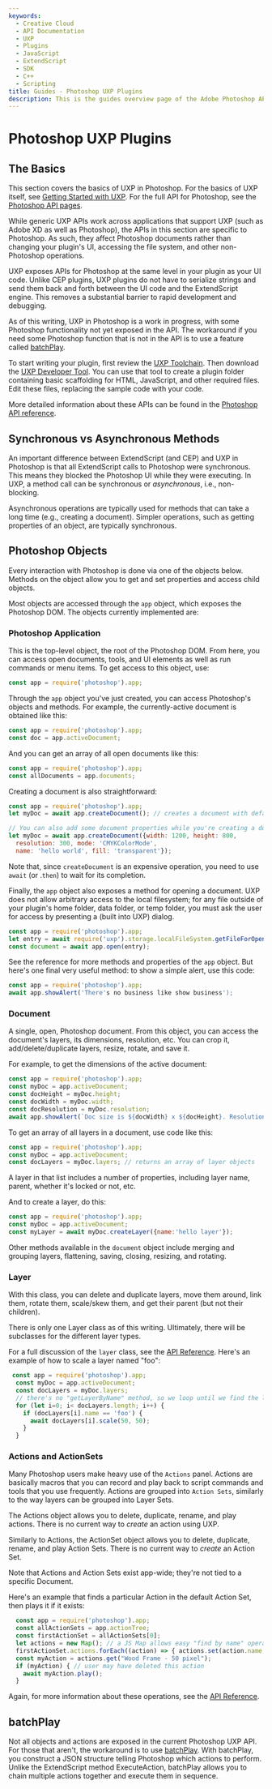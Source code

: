 ```yaml
---
keywords:
  - Creative Cloud
  - API Documentation
  - UXP
  - Plugins
  - JavaScript
  - ExtendScript
  - SDK
  - C++
  - Scripting
title: Guides - Photoshop UXP Plugins
description: This is the guides overview page of the Adobe Photoshop API for UXP
---
```


# Photoshop UXP Plugins

## The Basics
This section covers the basics of UXP in Photoshop. For the basics of UXP itself, see [Getting Started with UXP](/guides/). For the full API for Photoshop, see the [Photoshop API pages](/ps_reference/).

While generic UXP APIs work across applications that support UXP (such as Adobe XD as well as Photoshop), the APIs in this section are specific to Photoshop. As such, they affect Photoshop documents rather than changing your plugin's UI, accessing the file system, and other non-Photoshop operations.

UXP exposes APIs for Photoshop at the same level in your plugin as your UI code. Unlike CEP plugins, UXP plugins do not have to serialize strings and send them back and forth between the UI code and the ExtendScript engine. This removes a substantial barrier to rapid development and debugging.

As of this writing, UXP in Photoshop is a work in progress, with some Photoshop functionality not yet exposed in the API. The workaround if you need some Photoshop function that is not in the API is to use a feature called [batchPlay](batchplay_intro/).

To start writing your plugin, first review the [UXP Toolchain](../uxp_guide/uxp-toolchain/). Then download the [UXP Developer Tool](../uxp-developer-tool/). You can use that tool to create a plugin folder containing basic scaffolding for HTML, JavaScript, and other required files. Edit these files, replacing the sample code with your code.

More detailed information about these APIs can be found in the [Photoshop API reference](/ps_reference/).

## Synchronous vs Asynchronous Methods

An important difference between ExtendScript (and CEP) and UXP in Photoshop is that all ExtendScript calls to Photoshop were synchronous. This means they blocked the Photoshop UI while they were executing. In UXP, a method call can be synchronous or *asynchronous*, i.e., non-blocking.

Asynchronous operations are typically used for methods that can take a long time (e.g., creating a document). Simpler operations, such as getting properties of an object, are typically synchronous.

## Photoshop Objects

Every interaction with Photoshop is done via one of the objects below. Methods on the object allow you to get and set properties and access child objects. 

Most objects are accessed through the `app` object, which exposes the Photoshop DOM. The objects currently implemented are:

### Photoshop Application
This is the top-level object, the root of the Photoshop DOM. From here, you can access open documents, tools, and UI elements as well as run commands or menu items. To get access to this object, use:

```js
const app = require('photoshop').app;
```

Through the `app` object you've just created, you can access Photoshop's objects and methods. For example, the currently-active document is obtained like this:

```js
const app = require('photoshop').app;
const doc = app.activeDocument;
```

And you can get an array of all open documents like this:

```js
const app = require('photoshop').app;
const allDocuments = app.documents;
```

Creating a document is also straightforward:

```js
const app = require('photoshop').app;
let myDoc = await app.createDocument(); // creates a document with default settings

// You can also add some document properties while you're creating a document:
let myDoc = await app.createDocument({width: 1200, height: 800,
  resolution: 300, mode: 'CMYKColorMode', 
  name: 'hello world', fill: 'transparent'});
```

Note that, since `createDocument` is an expensive operation, you need to use `await` (or .`then`) to wait for its completion.

Finally, the `app` object also exposes a method for opening a document. UXP does not allow arbitrary access to the local filesystem; for any file outside of your plugin's home folder, data folder, or temp folder, you must ask the user for access by presenting a (built into UXP) dialog.

```js
const app = require('photoshop').app;
let entry = await require('uxp').storage.localFileSystem.getFileForOpening();
const document = await app.open(entry);
```

See the reference for more methods and properties of the `app` object. But here's one final very useful method: to show a simple alert, use this code:

```js
const app = require('photoshop').app;
await app.showAlert('There's no business like show business');
```

### Document
A single, open, Photoshop document. From this object, you can access the document's layers, its dimensions, resolution, etc. You can crop it, add/delete/duplicate layers, resize, rotate, and save it.

For example, to get the dimensions of the active document:

```js
const app = require('photoshop').app;
const myDoc = app.activeDocument;
const docHeight = myDoc.height;
const docWidth = myDoc.width;
const docResolution = myDoc.resolution;
await app.showAlert(`Doc size is ${docWidth} x ${docHeight}. Resolution is ${docResolution}`);
```

To get an array of all layers in a document, use code like this:

```js
const app = require('photoshop').app;
const myDoc = app.activeDocument;
const docLayers = myDoc.layers; // returns an array of layer objects
```
A layer in that list includes a number of properties, including layer name, parent, whether it's locked or not, etc.

And to create a layer, do this:
```js
const app = require('photoshop').app;
const myDoc = app.activeDocument;
const myLayer = await myDoc.createLayer({name:'hello layer'});
```

Other methods available in the `document` object include merging and grouping layers, flattening, saving, closing, resizing, and rotating.

### Layer

With this class, you can delete and duplicate layers, move them around, link them, rotate them, scale/skew them, and get their parent (but not their children).

There is only one Layer class as of this writing. Ultimately, there will be subclasses for the different layer types.

For a full discussion of the `layer` class, see the [API Reference](/ps_reference/). Here's an example of how to scale a layer named "foo":

```js
 const app = require('photoshop').app;
  const myDoc = app.activeDocument;
  const docLayers = myDoc.layers;
  // there's no "getLayerByName" method, so we loop until we find the layer:
  for (let i=0; i< docLayers.length; i++) {
    if (docLayers[i].name == 'foo') {
      await docLayers[i].scale(50, 50);
    }
  }
```

### Actions and ActionSets
Many Photoshop users make heavy use of the `Actions` panel. Actions are basically macros that you can record and play back to script commands and tools that you use frequently. Actions are grouped into `Action Sets`, similarly to the way layers can be grouped into Layer Sets.

 The Actions object allows you to delete, duplicate, rename, and play actions. There is no current way to *create* an action using UXP.

Similarly to Actions, the ActionSet object allows you to delete, duplicate, rename, and play Action Sets. There is no current way to *create* an Action Set.

Note that Actions and Action Sets exist app-wide; they're not tied to a specific Document.

Here's an example that finds a particular Action in the default Action Set, then plays it if it exists:

```js
  const app = require('photoshop').app;
  const allActionSets = app.actionTree;
  const firstActionSet = allActionSets[0];
  let actions = new Map(); // a JS Map allows easy "find by name" operations
  firstActionSet.actions.forEach((action) => { actions.set(action.name, action)});
  const myAction = actions.get("Wood Frame - 50 pixel");
  if (myAction) { // user may have deleted this action
    await myAction.play();
  }
```
Again, for more information about these operations, see the [API Reference](/ps_reference/).

## batchPlay
Not all objects and actions are exposed in the current Photoshop UXP API. For those that aren't, the workaround is to use [batchPlay](batchplay_intro). With batchPlay, you construct a JSON structure telling Photoshop which actions to perform. Unlike the ExtendScript method ExecuteAction, batchPlay allows you to chain multiple actions together and execute them in sequence.
